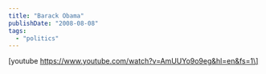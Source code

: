 ```yaml
---
title: "Barack Obama"
publishDate: "2008-08-08"
tags: 
  - "politics"
---
```


\[youtube https://www.youtube.com/watch?v=AmUUYo9o9eg&hl=en&fs=1\]

